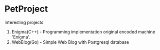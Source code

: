 # PetProject
Interesting projects 
1. Enigma(C++) - Programming implementation original encoded machine 'Enigma'.
2. WebBlog(Go) - Simple Web Blog with Postgresql database
